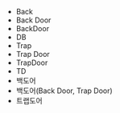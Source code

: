 ﻿- Back
- Back Door
- BackDoor
- DB
- Trap
- Trap Door
- TrapDoor
- TD
- 백도어
- 백도어(Back Door, Trap Door)
- 트랩도어
